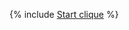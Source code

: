 {% include [Start clique](../../../../_includes/user-guide/data-processing/chyt/reference/start-clique.md) %}